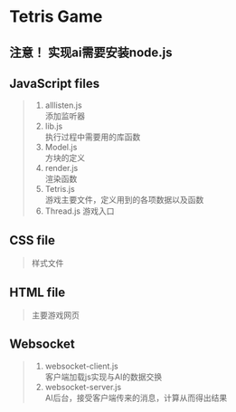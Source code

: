 # Tetris Game

## 注意！ 实现ai需要安装node.js

## JavaScript files

> 1. alllisten.js  
    添加监听器
> 2. lib.js  
    执行过程中需要用的库函数
> 3. Model.js  
    方块的定义
> 4. render.js  
    渲染函数
> 5. Tetris.js  
    游戏主要文件，定义用到的各项数据以及函数
> 6. Thread.js
    游戏入口

## CSS file

> 样式文件

## HTML file

> 主要游戏网页

## Websocket

> 1. websocket-client.js  
    客户端加载js实现与AI的数据交换
> 2. websocket-server.js  
    AI后台，接受客户端传来的消息，计算从而得出结果
